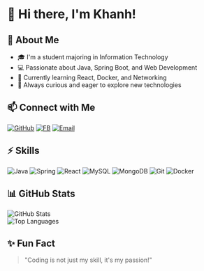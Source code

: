 # 👋 Hi there, I'm Khanh!

## 🌟 About Me
- 🎓 I'm a student majoring in Information Technology  
- 💻 Passionate about Java, Spring Boot, and Web Development  
- 🌱 Currently learning React, Docker, and Networking  
- 🚀 Always curious and eager to explore new technologies  

## 📫 Connect with Me
[![GitHub](https://img.shields.io/badge/GitHub-000?style=for-the-badge&logo=github&logoColor=white)](https://github.com/DinhVanKhanh-HCMC)
[![FB](https://img.shields.io/badge/Facebook-0A66C2?style=for-the-badge&logo=linkedin&logoColor=white)](https://www.facebook.com/khanhfit.iuh)
[![Email](https://img.shields.io/badge/Email-D14836?style=for-the-badge&logo=gmail&logoColor=white)](mailto:dinhvankhanhfit@gmail.com)

## ⚡ Skills
![Java](https://img.shields.io/badge/Code-Java-orange?logo=java&logoColor=white)
![Spring](https://img.shields.io/badge/Framework-Spring-green?logo=spring&logoColor=white)
![React](https://img.shields.io/badge/Frontend-React-blue?logo=react&logoColor=white)
![MySQL](https://img.shields.io/badge/Database-MySQL-blue?logo=mysql&logoColor=white)
![MongoDB](https://img.shields.io/badge/Database-MongoDB-green?logo=mongodb&logoColor=white)
![Git](https://img.shields.io/badge/Tools-Git-red?logo=git&logoColor=white)
![Docker](https://img.shields.io/badge/Tools-Docker-2496ED?logo=docker&logoColor=white)

## 📊 GitHub Stats
![GitHub Stats](https://github-readme-stats.vercel.app/api?username=DinhVanKhanh-HCMC&show_icons=true&theme=radical)  
![Top Languages](https://github-readme-stats.vercel.app/api/top-langs/?username=DinhVanKhanh-HCMC&layout=compact&theme=radical)

## ✨ Fun Fact
> "Coding is not just my skill, it's my passion!"
